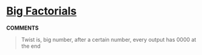 # [Big Factorials](https://toph.co/p/big-factorials)
__COMMENTS__
> Twist is, big number, after a certain number, every output has 0000 at the end 